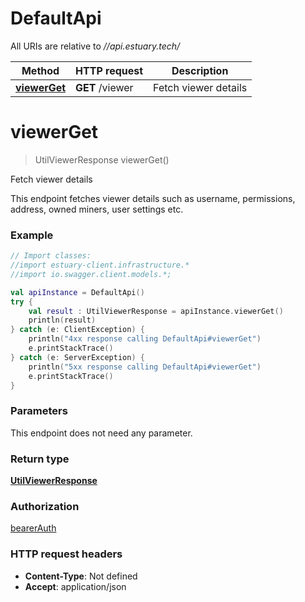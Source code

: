 # DefaultApi

All URIs are relative to *//api.estuary.tech/*

Method | HTTP request | Description
------------- | ------------- | -------------
[**viewerGet**](DefaultApi.md#viewerGet) | **GET** /viewer | Fetch viewer details

<a name="viewerGet"></a>
# **viewerGet**
> UtilViewerResponse viewerGet()

Fetch viewer details

This endpoint fetches viewer details such as username, permissions, address, owned miners, user settings etc.

### Example
```kotlin
// Import classes:
//import estuary-client.infrastructure.*
//import io.swagger.client.models.*;

val apiInstance = DefaultApi()
try {
    val result : UtilViewerResponse = apiInstance.viewerGet()
    println(result)
} catch (e: ClientException) {
    println("4xx response calling DefaultApi#viewerGet")
    e.printStackTrace()
} catch (e: ServerException) {
    println("5xx response calling DefaultApi#viewerGet")
    e.printStackTrace()
}
```

### Parameters
This endpoint does not need any parameter.

### Return type

[**UtilViewerResponse**](UtilViewerResponse.md)

### Authorization

[bearerAuth](../README.md#bearerAuth)

### HTTP request headers

 - **Content-Type**: Not defined
 - **Accept**: application/json

